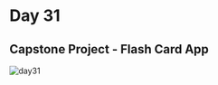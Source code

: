 # Day 31
## Capstone Project - Flash Card App
![day31](https://github.com/diorithaliti/Python/assets/74361197/466425e9-d8c7-4a68-9763-53a548b8c80f)
